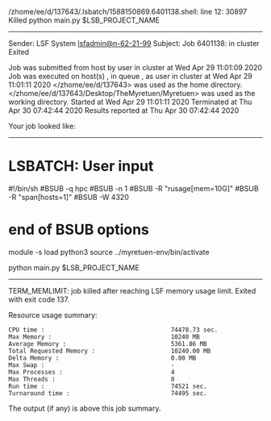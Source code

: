 /zhome/ee/d/137643/.lsbatch/1588150869.6401138.shell: line 12: 30897 Killed                  python main.py $LSB_PROJECT_NAME

------------------------------------------------------------
Sender: LSF System <lsfadmin@n-62-21-99>
Subject: Job 6401138: <NNAgent1NN-Selfplay-50-random> in cluster <dcc> Exited

Job <NNAgent1NN-Selfplay-50-random> was submitted from host <n-62-27-20> by user <s183905> in cluster <dcc> at Wed Apr 29 11:01:09 2020
Job was executed on host(s) <n-62-21-99>, in queue <hpc>, as user <s183905> in cluster <dcc> at Wed Apr 29 11:01:11 2020
</zhome/ee/d/137643> was used as the home directory.
</zhome/ee/d/137643/Desktop/TheMyretuen/Myretuen> was used as the working directory.
Started at Wed Apr 29 11:01:11 2020
Terminated at Thu Apr 30 07:42:44 2020
Results reported at Thu Apr 30 07:42:44 2020

Your job looked like:

------------------------------------------------------------
# LSBATCH: User input
#!/bin/sh
#BSUB -q hpc
#BSUB -n 1
#BSUB -R "rusage[mem=10G]"
#BSUB -R "span[hosts=1]"
#BSUB -W 4320
# end of BSUB options

module -s load python3
source ../myretuen-env/bin/activate

python main.py $LSB_PROJECT_NAME


------------------------------------------------------------

TERM_MEMLIMIT: job killed after reaching LSF memory usage limit.
Exited with exit code 137.

Resource usage summary:

    CPU time :                                   74478.73 sec.
    Max Memory :                                 10240 MB
    Average Memory :                             5361.86 MB
    Total Requested Memory :                     10240.00 MB
    Delta Memory :                               0.00 MB
    Max Swap :                                   -
    Max Processes :                              4
    Max Threads :                                8
    Run time :                                   74521 sec.
    Turnaround time :                            74495 sec.

The output (if any) is above this job summary.

